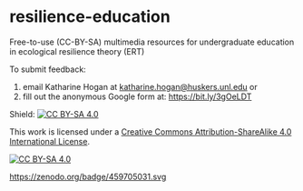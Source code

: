 # resilience-education
Free-to-use (CC-BY-SA) multimedia resources for undergraduate education in ecological resilience theory (ERT)

To submit feedback: 
1) email Katharine Hogan at katharine.hogan@huskers.unl.edu 
or
2) fill out the anonymous Google form at: https://bit.ly/3gOeLDT

Shield: [![CC BY-SA 4.0][cc-by-sa-shield]][cc-by-sa]

This work is licensed under a
[Creative Commons Attribution-ShareAlike 4.0 International License][cc-by-sa].

[![CC BY-SA 4.0][cc-by-sa-image]][cc-by-sa]

[cc-by-sa]: http://creativecommons.org/licenses/by-sa/4.0/
[cc-by-sa-image]: https://licensebuttons.net/l/by-sa/4.0/88x31.png
[cc-by-sa-shield]: https://img.shields.io/badge/License-CC%20BY--SA%204.0-lightgrey.svg

https://zenodo.org/badge/459705031.svg
